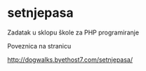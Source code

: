 # setnjepasa
Zadatak u sklopu škole za PHP programiranje

Poveznica na stranicu

http://dogwalks.byethost7.com/setnjepasa/

